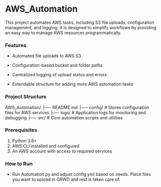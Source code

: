 # AWS_Automation
This project automates AWS tasks, including S3 file uploads, configuration management, and logging. It is designed to simplify workflows by providing an easy way to manage AWS resources programmatically.

### Features
- Automated file uploads to AWS S3

- Configuration-based bucket and folder paths

- Centralized logging of upload status and errors

- Extendable structure for adding more AWS automation tasks


###  Project Structure

AWS_Automation/
├── README.md
├── config/            # Stores configuration files for AWS services
├── logs/            # Application logs for monitoring and debugging
├── src/            # Core automation scripts and utilities

### Prerequisites
1. Python 3.8+
2. AWS CLI installed and configured
3. An AWS account with access to required services

### How to Run
- Run Automation.py and adjust config.yml based on needs. Place files you want to upload in CRWD and rest is taken care of. 
